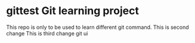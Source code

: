 # gittest Git learning project
This repo is only to be used to learn different git command.
This is second change
This is third change git ui
